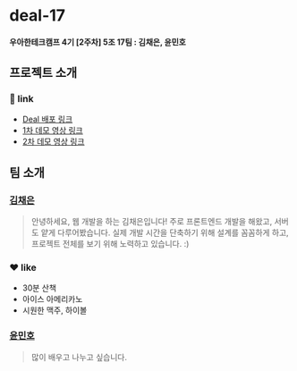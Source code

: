 # deal-17
#### 우아한테크캠프 4기 [2주차] 5조 17팀 : 김채은, 윤민호

## 프로젝트 소개
### 🔗 link
- [Deal 배포 링크](http://3.36.112.110:8000/)
- [1차 데모 영상 링크](https://youtu.be/LTHUpJ8iWNA)
- [2차 데모 영상 링크](https://youtu.be/uVPvdmAMgtU)

## 팀 소개
### [김채은](https://github.com/chaeeun037)

> 안녕하세요, 웹 개발을 하는 김채은입니다!
> 주로 프론트엔드 개발을 해왔고, 서버도 얕게 다루어봤습니다.
> 실제 개발 시간을 단축하기 위해 설계를 꼼꼼하게 하고, 프로젝트 전체를 보기 위해 노력하고 있습니다. :)

### ❤️ like

- 30분 산책
- 아이스 아메리카노
- 시원한 맥주, 하이볼

### [윤민호](https://github.com/cothis)

> 많이 배우고 나누고 싶습니다.
